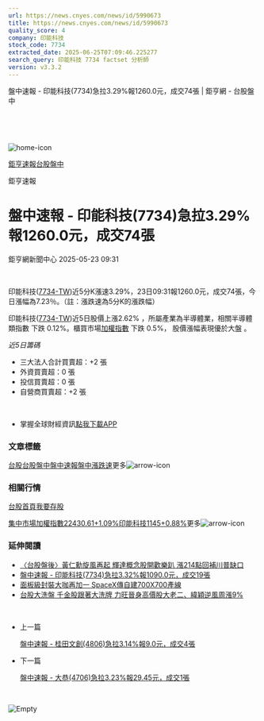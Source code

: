 ```yaml
---
url: https://news.cnyes.com/news/id/5990673
title: https://news.cnyes.com/news/id/5990673
quality_score: 4
company: 印能科技
stock_code: 7734
extracted_date: 2025-06-25T07:09:46.225277
search_query: 印能科技 7734 factset 分析師
version: v3.3.2
---
```


盤中速報 - 印能科技(7734)急拉3.29%報1260.0元，成交74張 | 鉅亨網 - 台股盤中

‌

‌

![home-icon](/assets/icons/breadCrumb/symbol-icon-home.svg)

[鉅亨速報](/news/cat/anue_live)[台股盤中](/news/cat/tw_live)

鉅亨速報

# 盤中速報 - 印能科技(7734)急拉3.29%報1260.0元，成交74張

鉅亨網新聞中心 2025-05-23 09:31

‌

印能科技([7734-TW](https://www.cnyes.com/twstock/7734))近5分K漲速3.29%，23日09:31報1260.0元，成交74張，今日漲幅為7.23％。（註：漲跌速為5分K的漲跌幅）

印能科技([7734-TW](https://www.cnyes.com/twstock/7734))近5日股價上漲2.62% ，所屬產業為半導體業，相關半導體類指數 下跌 0.12%。櫃買市場[加權指數](https://invest.cnyes.com/index/TWS/TSE01) 下跌 0.5%， 股價漲幅表現優於大盤 。

*近5日籌碼*

* 三大法人合計買賣超：+2 張
* 外資買賣超：0 張
* 投信買賣超：0 張
* 自營商買賣超：+2 張

‌

* 掌握全球財經資訊[點我下載APP](http://www.cnyes.com/app/?utm_source=mweb&utm_medium=HamMenuBanner&utm_campaign=fixed&utm_content=entr)

### 文章標籤

[台股](https://news.cnyes.com/tag/台股 "台股")[台股盤中](https://news.cnyes.com/tag/台股盤中 "台股盤中")[盤中速報](https://news.cnyes.com/tag/盤中速報 "盤中速報")[盤中漲跌速](https://news.cnyes.com/tag/盤中漲跌速 "盤中漲跌速")更多![arrow-icon](/assets/icons/arrows/arrow-down.svg)

### 相關行情

[台股首頁](https://www.cnyes.com/twstock)[我要存股](https://supr.link/8OHaU)

[集中市場加權指數22430.61+1.09%](https://invest.cnyes.com/index/TWS/TSE01)[印能科技1145+0.88%](https://www.cnyes.com/twstock/7734)更多![arrow-icon](/assets/icons/arrows/arrow-down.svg)

### 延伸閱讀

* [〈台股盤後〉黃仁勳旋風再起 輝達概念股開歡樂趴 漲214點回補川普缺口](/news/id/5974354)
* [盤中速報 - 印能科技(7734)急拉3.32%報1090.0元，成交19張](/news/id/5966479)
* [面板級封裝大咖再加一 SpaceX傳自建700X700產線](/news/id/5944255)
* [台股大洗盤 千金股跟著大洗牌 力旺晉身高價股大老二、緯穎逆風周漲9%](/news/id/5936710)

‌

* 上一篇

  [盤中速報 - 桂田文創(4806)急拉3.14%報9.0元，成交4張](/news/id/5990955)
* 下一篇

  [盤中速報 - 大恭(4706)急拉3.23%報29.45元，成交1張](/news/id/5989341)

‌

![Empty](/assets/icons/skeleton/empty-image.svg)

‌